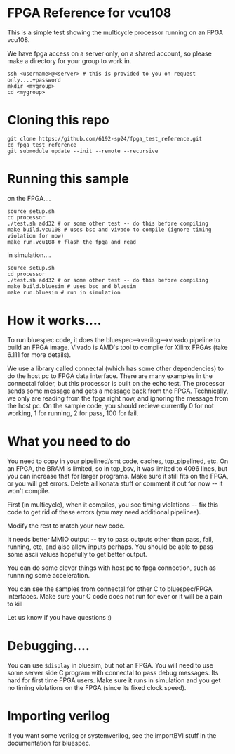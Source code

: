 # FPGA Reference for vcu108

This is a simple test showing the multicycle processor running on an FPGA vcu108.

We have fpga access on a server only, on a shared account, so please make a directory for your group to work in.
```
ssh <username>@<server> # this is provided to you on request only....+password
mkdir <mygroup>
cd <mygroup>
```

# Cloning this repo
```
git clone https://github.com/6192-sp24/fpga_test_reference.git
cd fpga_test_reference
git submodule update --init --remote --recursive
```

# Running this sample
on the FPGA....
```
source setup.sh
cd processor
./test.sh add32 # or some other test -- do this before compiling
make build.vcu108 # uses bsc and vivado to compile (ignore timing violation for now)
make run.vcu108 # flash the fpga and read
```

in simulation....
```
source setup.sh
cd processor
./test.sh add32 # or some other test -- do this before compiling
make build.bluesim # uses bsc and bluesim
make run.bluesim # run in simulation
```

# How it works....

To run bluespec code, it does the bluespec-->verilog-->vivado pipeline to build an FPGA image. Vivado is AMD's tool to compile for Xilinx FPGAs (take 6.111 for more details).

We use a library called connectal (which has some other dependencies) to do the host pc to FPGA data interface. There are many examples in the connectal folder, but this processor is built on the echo test. The processor sends some message and gets a message back from the FPGA. Technically, we only are reading from the fpga right now, and ignoring the message from the host pc. On the sample code, you should recieve currently 0 for not working, 1 for running, 2 for pass, 100 for fail.


# What you need to do

You need to copy in your pipelined/smt code, caches, top_pipelined, etc. On an FPGA, the BRAM is limited, so in top_bsv, it was limited to 4096 lines, but you can increase that for larger programs. Make sure it still fits on the FPGA, or you will get errors. Delete all konata stuff or comment it out for now -- it won't compile.

First (in multicycle), when it compiles, you see timing violations -- fix this code to get rid of these errors (you may need additional pipelines). 

Modify the rest to match your new code.

It needs better MMIO output -- try to pass outputs other than pass, fail, running, etc, and also allow inputs perhaps. You should be able to pass some ascii values hopefully to get better output.

You can do some clever things with host pc to fpga connection, such as runnning some acceleration.

You can see the samples from connectal for other C to bluespec/FPGA interfaces. Make sure your C code does not run for ever or it will be a pain to kill

Let us know if you have questions :)

# Debugging....

You can use `$display` in bluesim, but not an FPGA. You will need to use some server side C program with connectal to pass debug messages. Its hard for first time FPGA users. Make sure it runs in simulation and you get no timing violations on the FPGA (since its fixed clock speed).

# Importing verilog

If you want some verilog or systemverilog, see the importBVI stuff in the documentation for bluespec.
